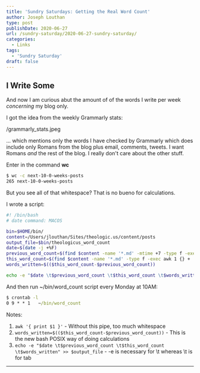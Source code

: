 ```yaml
---
title: 'Sundry Saturdays: Getting the Real Word Count'
author: Joseph Louthan
type: post
publishDate: 2020-06-27
url: /sundry-saturday/2020-06-27-sundry-saturday/
categories:
  - Links
tags:
  - 'Sundry Saturday'
draft: false
---
```

## I Write Some
And now I am curious abut the amount of of the words I write per week *concerning* my blog only.

I got the idea from the weekly Grammarly stats:

/grammarly_stats.jpeg

... which mentions only the words I have checked by Grammarly which does include only Romans from the blog plus email, comments, tweets. I want Romans *and* the rest of the blog. I really don't care about the other stuff.

Enter in the command **wc**
```bash
$ wc -c next-10-0-weeks-posts
265 next-10-0-weeks-posts
```

But you see all of that whitespace? That is no bueno for calculations.

I wrote a script:
```bash
#! /bin/bash
# date command: MACOS

bin=$HOME/bin/
content=/Users/jlouthan/Sites/theologic.us/content/posts
output_file=$bin/theologicus_word_count
date=$(date -j +%F)
previous_word_count=$(find $content -name '*.md' -mtime +7 -type f -exec awk 1 {} + | wc -w | awk '{ print $1 }')
this_word_count=$(find $content -name '*.md' -type f -exec awk 1 {} + | wc -w | awk '{ print $1 }')
words_written=$(($this_word_count-$previous_word_count))

echo -e "$date \t$previous_word_count \t$this_word_count \t$words_written" >> $output_file
```

And then run ~/bin/word_count script every Monday at 10AM:
```cmd
$ crontab -l
0 9 * * 1	~/bin/word_count
```

Notes:
1. `awk '{ print $1 }'` - Without this pipe, too much whitespace
2. `words_written=$(($this_word_count-$previous_word_count))` - This is the new bash POSIX way of doing calculations
3. `echo -e "$date \t$previous_word_count \t$this_word_count \t$words_written" >> $output_file` - -e is necessary for \t whereas \t is for tab

------

